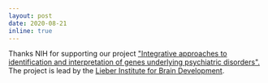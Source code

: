 ```yaml
---
layout: post
date: 2020-08-21 
inline: true
---
```


Thanks NIH for supporting our project <a href="https://www.egr.uh.edu/news/202008/lin-receives-sub-award-nih-grant-work-psychiatric-genetics">"Integrative approaches to identification and interpretation of genes underlying psychiatric disorders".</a> The project is lead by the <a href="https://www.libd.org"> Lieber Institute for Brain Development</a>. 



